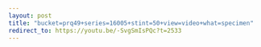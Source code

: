 ```yaml
---
layout: post
title: "bucket=prq49+series=16005+stint=50+view=video+what=specimen"
redirect_to: https://youtu.be/-SvgSmIsPQc?t=2533
---
```

